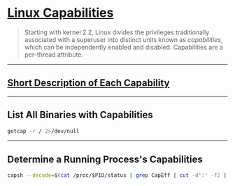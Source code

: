 # [Linux Capabilities](https://man7.org/linux/man-pages/man7/capabilities.7.html)

> Starting with kernel 2.2, Linux divides the privileges traditionally associated with a superuser into distinct units known as *capabilities*, which can be independently enabled and disabled. Capabilities are a per-thread attribute.

---

## [Short Description of Each Capability](https://book.hacktricks.xyz/linux-unix/privilege-escalation/linux-capabilities)

---

## List All Binaries with Capabilities

```bash
getcap -r / 2>/dev/null
```

---

## Determine a Running Process's Capabilities

```bash
capsh --decode=$(cat /proc/$PID/status | grep CapEff | cut -d':' -f2 | xargs)
```

